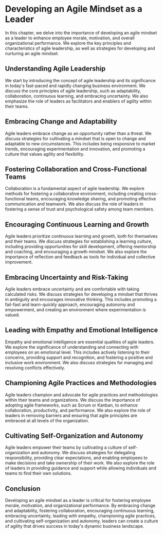 Developing an Agile Mindset as a Leader
==================================================

In this chapter, we delve into the importance of developing an agile mindset as a leader to enhance employee morale, motivation, and overall organizational performance. We explore the key principles and characteristics of agile leadership, as well as strategies for developing and nurturing an agile mindset.

Understanding Agile Leadership
------------------------------

We start by introducing the concept of agile leadership and its significance in today's fast-paced and rapidly changing business environment. We discuss the core principles of agile leadership, such as adaptability, collaboration, continuous learning, and embracing uncertainty. We also emphasize the role of leaders as facilitators and enablers of agility within their teams.

Embracing Change and Adaptability
---------------------------------

Agile leaders embrace change as an opportunity rather than a threat. We discuss strategies for cultivating a mindset that is open to change and adaptable to new circumstances. This includes being responsive to market trends, encouraging experimentation and innovation, and promoting a culture that values agility and flexibility.

Fostering Collaboration and Cross-Functional Teams
--------------------------------------------------

Collaboration is a fundamental aspect of agile leadership. We explore methods for fostering a collaborative environment, including creating cross-functional teams, encouraging knowledge sharing, and promoting effective communication and teamwork. We also discuss the role of leaders in fostering a sense of trust and psychological safety among team members.

Encouraging Continuous Learning and Growth
------------------------------------------

Agile leaders prioritize continuous learning and growth, both for themselves and their teams. We discuss strategies for establishing a learning culture, including providing opportunities for skill development, offering mentorship and coaching, and encouraging a growth mindset. We also explore the importance of reflection and feedback as tools for individual and collective improvement.

Embracing Uncertainty and Risk-Taking
-------------------------------------

Agile leaders embrace uncertainty and are comfortable with taking calculated risks. We discuss strategies for developing a mindset that thrives in ambiguity and encourages innovative thinking. This includes promoting a fail-fast and learn-quickly approach, encouraging autonomy and empowerment, and creating an environment where experimentation is valued.

Leading with Empathy and Emotional Intelligence
-----------------------------------------------

Empathy and emotional intelligence are essential qualities of agile leaders. We explore the significance of understanding and connecting with employees on an emotional level. This includes actively listening to their concerns, providing support and recognition, and fostering a positive and inclusive work environment. We also discuss strategies for managing and resolving conflicts effectively.

Championing Agile Practices and Methodologies
---------------------------------------------

Agile leaders champion and advocate for agile practices and methodologies within their teams and organizations. We discuss the importance of adopting agile frameworks, such as Scrum or Kanban, to enhance collaboration, productivity, and performance. We also explore the role of leaders in removing barriers and ensuring that agile principles are embraced at all levels of the organization.

Cultivating Self-Organization and Autonomy
------------------------------------------

Agile leaders empower their teams by cultivating a culture of self-organization and autonomy. We discuss strategies for delegating responsibility, providing clear expectations, and enabling employees to make decisions and take ownership of their work. We also explore the role of leaders in providing guidance and support while allowing individuals and teams to find their own solutions.

Conclusion
----------

Developing an agile mindset as a leader is critical for fostering employee morale, motivation, and organizational performance. By embracing change and adaptability, fostering collaboration, encouraging continuous learning, embracing uncertainty, leading with empathy, championing agile practices, and cultivating self-organization and autonomy, leaders can create a culture of agility that drives success in today's dynamic business landscape.
